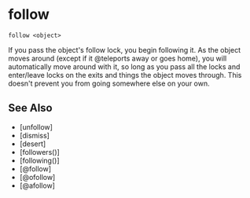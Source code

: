 # follow
`follow <object>`

If you pass the object's follow lock, you begin following it. As the object moves around (except if it @teleports away or goes home), you will automatically move around with it, so long as you pass all the locks and enter/leave locks on the exits and things the object moves through. This doesn't prevent you from going somewhere else on your own.


## See Also
- [unfollow]
- [dismiss]
- [desert]
- [followers()]
- [following()]
- [@follow]
- [@ofollow]
- [@afollow]

